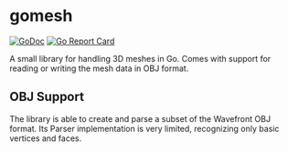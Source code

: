 # gomesh
[![GoDoc](https://godoc.org/github.com/benp98/gomesh?status.svg)](https://godoc.org/github.com/benp98/gomesh)
[![Go Report Card](https://goreportcard.com/badge/github.com/benp98/gomesh)](https://goreportcard.com/report/github.com/benp98/gomesh)

A small library for handling 3D meshes in Go. Comes with support for reading or writing the mesh data in OBJ format.

## OBJ Support
The library is able to create and parse a subset of the Wavefront OBJ format. Its Parser implementation is very limited, recognizing only basic vertices and faces.
